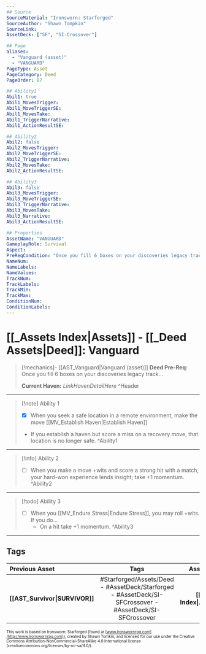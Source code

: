 ```yaml
---
## Source
SourceMaterial: "Ironsworn: Starforged"
SourceAuthor: "Shawn Tompkin"
SourceLink: 
AssetDeck: ["SF", "SI-Crossover"]

## Page
aliases:
  - "Vanguard (asset)"
  - "VANGUARD"
PageType: Asset
PageCategory: Deed
PageOrder: 87

## Ability1
Abil1: true
Abil1_MovesTrigger:
Abil1_MoveTriggerSE:
Abil1_MovesTake:
Abil1_TriggerNarrative:
Abil1_ActionResultSE:

## Ability2
Abil2: false
Abil2_MovesTrigger:
Abil2_MoveTriggerSE:
Abil2_TriggerNarrative:
Abil2_MovesTake:
Abil2_ActionResultSE:

## Ability3
Abil3: false
Abil3_MovesTrigger:
Abil3_MoveTriggerSE:
Abil3_TriggerNarrative:
Abil3_MovesTake:
Abil3_Narrative:
Abil3_ActionResultSE:

## Properties
AssetName: "VANGUARD"
GameplayRole: Survival
Aspect:
PreReqCondition: "Once you fill 6 boxes on your discoveries legacy track."
NameNum:
NameLabels:
NameValues:
TrackNum:
TrackLabels:
TrackMin:
TrackMax:
ConditionNum:
ConditionLabels:
---
```

# [[_Assets Index|Assets]] - [[_Deed Assets|Deed]]: Vanguard
> [!mechanics]- [[AST_Vanguard|Vanguard (asset)]]
> **Deed Pre-Req:** Once you fill 6 boxes on your discoveries legacy track...
>
> **Current Haven:**  _LinkHavenDetailHere_ ^Header
___
> [!note] Ability 1
> - [x] When you seek a safe location in a remote environment, make the move [[MV_Establish Haven|Establish Haven]]
> - If you establish a haven but score a miss on a recovery move, that location is no longer safe. ^Ability1
___
> [!info] Ability 2
> - [ ] When you make a move +wits and score a strong hit with a match, your hard-won experience lends insight; take +1 momentum. ^Ability2
___
> [!todo] Ability 3
> - [ ] When you [[MV_Endure Stress|Endure Stress]], you may roll +wits. If you do...
> 	- On a hit take +1 momentum. ^Ability3
___

## Tags
| Previous Asset | Tags | Asset Index |
| :--- | :---: | ---: |
| **[[AST_Survivor\|SURVIVOR]]** | #Starforged/Assets/Deed - #AssetDeck/Starforged - #AssetDeck/SI-SFCrossover - #AssetDeck/SI-SFCrossover | **[[_Assets Index\|Assets]]** |

<font size=-2>This work is based on Ironsworn: Starforged (found at [www.ironswornrpg.com](http://www.ironswornrpg.com)), created by Shawn Tomkin, and licensed for our use under the Creative Commons Attribution-NonCommercial-ShareAlike 4.0 International license  (creativecommons.org/licenses/by-nc-sa/4.0/).</font>